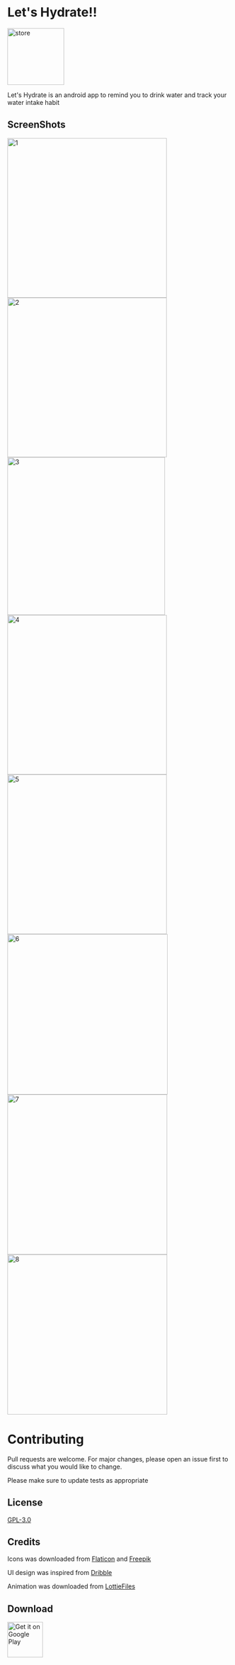 # Let's Hydrate!!

<img width="128" height="128" alt="store" src="https://github.com/rMarduk87/MementoBibere/assets/30796324/79fa6d8a-3913-41ed-8486-b0c3166ed6b5">


Let's Hydrate is an android app to remind you to drink water and track your water intake habit

## ScreenShots

<img width="360" alt="1" src="https://github.com/rMarduk87/MementoBibere/assets/30796324/556cd725-f373-4930-8b0c-56926ea1859e">
<img width="360" alt="2" src="https://github.com/rMarduk87/MementoBibere/assets/30796324/0565e9d7-1797-40b9-a803-3c94a8b1fc17">
<img width="356" alt="3" src="https://github.com/rMarduk87/MementoBibere/assets/30796324/f66bb00c-a634-4772-8db9-dcf340fc84db">
<img width="360" alt="4" src="https://github.com/rMarduk87/MementoBibere/assets/30796324/46c61a15-4baf-49f8-b44b-6d95ee5e095b">
<img width="360" alt="5" src="https://github.com/rMarduk87/MementoBibere/assets/30796324/10c7bb2d-f943-4bda-ab6c-3faf0604289c">
<img width="362" alt="6" src="https://github.com/rMarduk87/MementoBibere/assets/30796324/c7548534-39d0-4096-af00-aa61f9eabf26">
<img width="361" alt="7" src="https://github.com/rMarduk87/MementoBibere/assets/30796324/d41ea252-c7d8-4c0f-b37f-a643b1dcc317">
<img width="361" alt="8" src="https://github.com/rMarduk87/MementoBibere/assets/30796324/98faba8f-d29f-4522-b39b-3849d2bc3143">


# Contributing
Pull requests are welcome. For major changes, please open an issue first to discuss what you would like to change.

Please make sure to update tests as appropriate

## License
[GPL-3.0](https://github.com/z3r0c00l-2k/AquaDroid/blob/master/LICENSE)

## Credits
Icons was downloaded from [Flaticon](https://www.flaticon.com) and [Freepik](https://www.freepik.com)

UI design was inspired from [Dribble](https://dribbble.com)

Animation was downloaded from [LottieFiles](https://lottiefiles.com)

## Download
[<img src="https://play.google.com/intl/en_us/badges/images/generic/en_badge_web_generic.png"
      alt="Get it on Google Play"
      height="80">](https://play.google.com/store/apps/details?id=rpt.tool.mementobibere)

